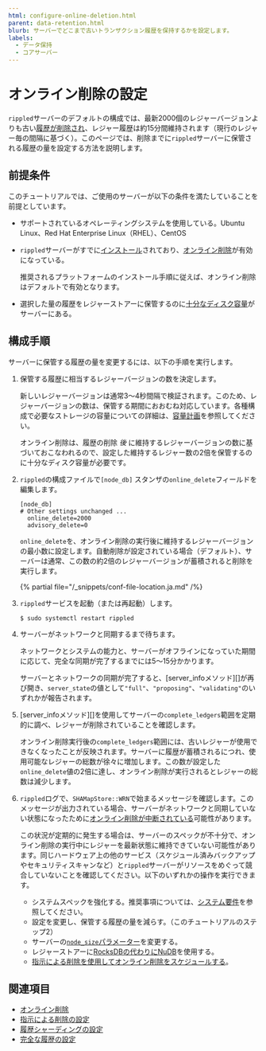 ```yaml
---
html: configure-online-deletion.html
parent: data-retention.html
blurb: サーバーでどこまで古いトランザクション履歴を保持するかを設定します。
labels:
  - データ保持
  - コアサーバー
---
```

# オンライン削除の設定

`rippled`サーバーのデフォルトの構成では、最新2000個のレジャーバージョンよりも古い[履歴が削除され](online-deletion.md)、レジャー履歴は約15分間維持されます（現行のレジャー毎の間隔に基づく）。このページでは、削除までに`rippled`サーバーに保管される履歴の量を設定する方法を説明します。

## 前提条件

このチュートリアルでは、ご使用のサーバーが以下の条件を満たしていることを前提としています。

- サポートされているオペレーティングシステムを使用している。Ubuntu Linux、Red Hat Enterprise Linux（RHEL）、CentOS

- `rippled`サーバーがすでに[インストール](../../installation/index.md)されており、[オンライン削除](online-deletion.md)が有効になっている。

    推奨されるプラットフォームのインストール手順に従えば、オンライン削除はデフォルトで有効となります。

- 選択した量の履歴をレジャーストアーに保管するのに[十分なディスク容量](../../installation/capacity-planning.md)がサーバーにある。


## 構成手順

サーバーに保管する履歴の量を変更するには、以下の手順を実行します。

1. 保管する履歴に相当するレジャーバージョンの数を決定します。

    新しいレジャーバージョンは通常3～4秒間隔で検証されます。このため、レジャーバージョンの数は、保管する期間におおむね対応しています。各種構成で必要なストレージの容量についての詳細は、[容量計画](../../installation/capacity-planning.md)を参照してください。

    オンライン削除は、履歴の削除 _後_ に維持するレジャーバージョンの数に基づいておこなわれるので、設定した維持するレジャー数の2倍を保管するのに十分なディスク容量が必要です。

0. `rippled`の構成ファイルで`[node_db]` スタンザの`online_delete`フィールドを編集します。

    ```
    [node_db]
    # Other settings unchanged ...
      online_delete=2000
      advisory_delete=0
    ```

    `online_delete`を、オンライン削除の実行後に維持するレジャーバージョンの最小数に設定します。自動削除が設定されている場合（デフォルト）、サーバーは通常、この数の約2倍のレジャーバージョンが蓄積されると削除を実行します。

    {% partial file="/_snippets/conf-file-location.ja.md" /%}

0. `rippled`サービスを起動（または再起動）します。

    ```
    $ sudo systemctl restart rippled
    ```

0. サーバーがネットワークと同期するまで待ちます。

    ネットワークとシステムの能力と、サーバーがオフラインになっていた期間に応じて、完全な同期が完了するまでには5～15分かかります。

    サーバーとネットワークの同期が完了すると、[server_infoメソッド][]が再び開き、`server_state`の値として`"full"`、`"proposing"`、`"validating"`のいずれかが報告されます。

0. [server_infoメソッド][]を使用してサーバーの`complete_ledgers`範囲を定期的に調べ、レジャーが削除されていることを確認します。

    オンライン削除実行後の`complete_ledgers`範囲には、古いレジャーが使用できなくなったことが反映されます。サーバーに履歴が蓄積されるにつれ、使用可能なレジャーの総数が徐々に増加します。この数が設定した`online_delete`値の2倍に達し、オンライン削除が実行されるとレジャーの総数は減少します。

0. `rippled`ログで、`SHAMapStore::WRN`で始まるメッセージを確認します。このメッセージが出力されている場合、サーバーがネットワークと同期していない状態になったために[オンライン削除が中断されている](online-deletion.html#オンライン削除の中断)可能性があります。

    この状況が定期的に発生する場合は、サーバーのスペックが不十分で、オンライン削除の実行中にレジャーを最新状態に維持できていない可能性があります。同じハードウェア上の他のサービス（スケジュール済みバックアップやセキュリティスキャンなど）と`rippled`サーバーがリソースをめぐって競合していないことを確認してください。以下のいずれかの操作を実行できます。

    - システムスペックを強化する。推奨事項については、[システム要件](../../installation/system-requirements.md)を参照してください。
    - 設定を変更し、保管する履歴の量を減らす。（このチュートリアルのステップ2）
    - サーバーの[`node_size`パラメーター](../../installation/capacity-planning.md)を変更する。
    - レジャーストアーに[RocksDBの代わりにNuDB](../../installation/capacity-planning.md)を使用する。
    - [指示による削除を使用してオンライン削除をスケジュールする](configure-advisory-deletion.md)。


## 関連項目

- [オンライン削除](online-deletion.md)
- [指示による削除の設定](configure-advisory-deletion.md)
- [履歴シャーディングの設定](configure-history-sharding.md)
- [完全な履歴の設定](configure-full-history.md)
